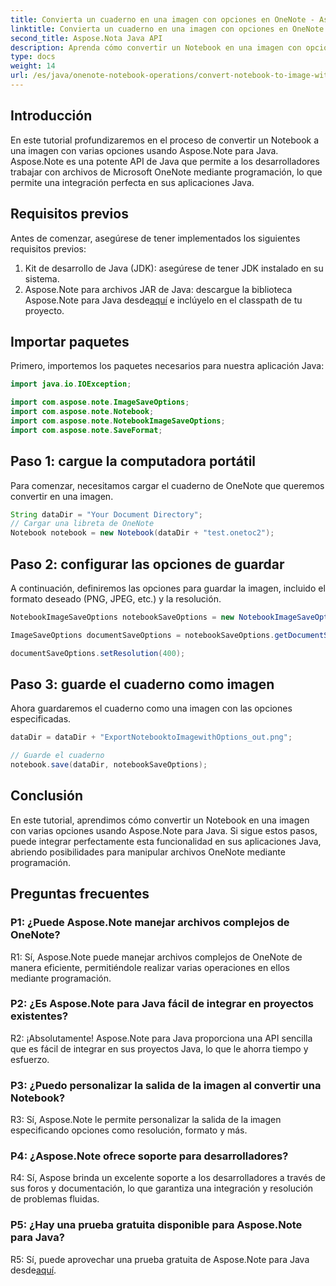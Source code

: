 ```yaml
---
title: Convierta un cuaderno en una imagen con opciones en OneNote - Aspose.Note
linktitle: Convierta un cuaderno en una imagen con opciones en OneNote - Aspose.Note
second_title: Aspose.Nota Java API
description: Aprenda cómo convertir un Notebook en una imagen con opciones usando Aspose.Note para Java. Siga nuestro tutorial paso a paso para una integración perfecta en sus aplicaciones Java.
type: docs
weight: 14
url: /es/java/onenote-notebook-operations/convert-notebook-to-image-with-options/
---
```

## Introducción

En este tutorial profundizaremos en el proceso de convertir un Notebook a una imagen con varias opciones usando Aspose.Note para Java. Aspose.Note es una potente API de Java que permite a los desarrolladores trabajar con archivos de Microsoft OneNote mediante programación, lo que permite una integración perfecta en sus aplicaciones Java.

## Requisitos previos

Antes de comenzar, asegúrese de tener implementados los siguientes requisitos previos:

1. Kit de desarrollo de Java (JDK): asegúrese de tener JDK instalado en su sistema.
2. Aspose.Note para archivos JAR de Java: descargue la biblioteca Aspose.Note para Java desde[aquí](https://releases.aspose.com/note/java/) e inclúyelo en el classpath de tu proyecto.

## Importar paquetes

Primero, importemos los paquetes necesarios para nuestra aplicación Java:

```java
import java.io.IOException;

import com.aspose.note.ImageSaveOptions;
import com.aspose.note.Notebook;
import com.aspose.note.NotebookImageSaveOptions;
import com.aspose.note.SaveFormat;
```

## Paso 1: cargue la computadora portátil

Para comenzar, necesitamos cargar el cuaderno de OneNote que queremos convertir en una imagen.

```java
String dataDir = "Your Document Directory";
// Cargar una libreta de OneNote
Notebook notebook = new Notebook(dataDir + "test.onetoc2");
```

## Paso 2: configurar las opciones de guardar

A continuación, definiremos las opciones para guardar la imagen, incluido el formato deseado (PNG, JPEG, etc.) y la resolución.

```java
NotebookImageSaveOptions notebookSaveOptions = new NotebookImageSaveOptions(SaveFormat.Png);

ImageSaveOptions documentSaveOptions = notebookSaveOptions.getDocumentSaveOptions();

documentSaveOptions.setResolution(400);
```

## Paso 3: guarde el cuaderno como imagen

Ahora guardaremos el cuaderno como una imagen con las opciones especificadas.

```java
dataDir = dataDir + "ExportNotebooktoImagewithOptions_out.png";

// Guarde el cuaderno
notebook.save(dataDir, notebookSaveOptions);
```

## Conclusión

En este tutorial, aprendimos cómo convertir un Notebook en una imagen con varias opciones usando Aspose.Note para Java. Si sigue estos pasos, puede integrar perfectamente esta funcionalidad en sus aplicaciones Java, abriendo posibilidades para manipular archivos OneNote mediante programación.

## Preguntas frecuentes

### P1: ¿Puede Aspose.Note manejar archivos complejos de OneNote?

R1: Sí, Aspose.Note puede manejar archivos complejos de OneNote de manera eficiente, permitiéndole realizar varias operaciones en ellos mediante programación.

### P2: ¿Es Aspose.Note para Java fácil de integrar en proyectos existentes?

R2: ¡Absolutamente! Aspose.Note para Java proporciona una API sencilla que es fácil de integrar en sus proyectos Java, lo que le ahorra tiempo y esfuerzo.

### P3: ¿Puedo personalizar la salida de la imagen al convertir una Notebook?

R3: Sí, Aspose.Note le permite personalizar la salida de la imagen especificando opciones como resolución, formato y más.

### P4: ¿Aspose.Note ofrece soporte para desarrolladores?

R4: Sí, Aspose brinda un excelente soporte a los desarrolladores a través de sus foros y documentación, lo que garantiza una integración y resolución de problemas fluidas.

### P5: ¿Hay una prueba gratuita disponible para Aspose.Note para Java?

 R5: Sí, puede aprovechar una prueba gratuita de Aspose.Note para Java desde[aquí](https://releases.aspose.com/).